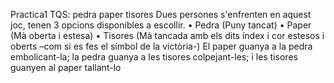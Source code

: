 Practica1 TQS: pedra paper tisores
Dues persones s'enfrenten en aquest joc, tenen 3 opcions disponibles a escollir.
• Pedra (Puny tancat)
• Paper (Mà oberta i estesa)
• Tisores (Mà tancada amb els dits índex i cor estesos i oberts –com si es fes el símbol de la victòria-)
El paper guanya a la pedra embolicant-la; la pedra guanya a les tisores colpejant-les; i les tisores
guanyen al paper tallant-lo
